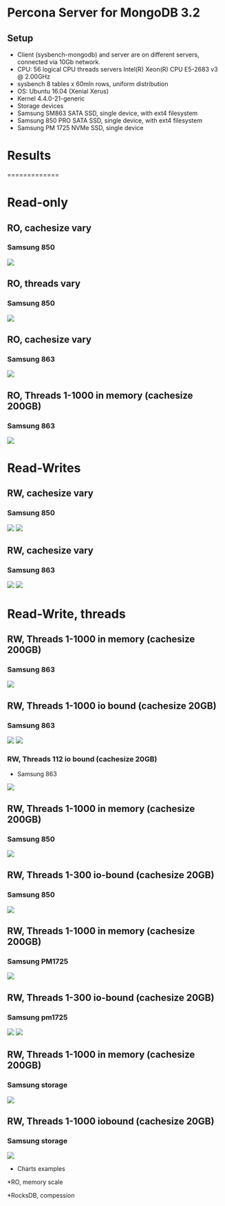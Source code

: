 Percona Server for MongoDB 3.2
==============================

Setup
-----

-   Client (sysbench-mongodb) and server are on different servers, connected via 10Gb network.
-   CPU: 56 logical CPU threads servers Intel(R) Xeon(R) CPU E5-2683 v3 @ 2.00GHz
-   sysbench 8 tables x 60mln rows, uniform distribution
-   OS: Ubuntu 16.04 (Xenial Xerus)
-   Kernel 4.4.0-21-generic
-   Storage devices
-   Samsung SM863 SATA SSD, single device, with ext4 filesystem
-   Samsung 850 PRO SATA SSD, single device, with ext4 filesystem
-   Samsung PM 1725 NVMe SSD, single device

Results
=======

=============

Read-only
=========

RO, cachesize vary
------------------

### Samsung 850

![](summary-OLTP-mongo_files/figure-markdown_github/unnamed-chunk-1-1.png)

RO, threads vary
----------------

### Samsung 850

![](summary-OLTP-mongo_files/figure-markdown_github/unnamed-chunk-2-1.png)

RO, cachesize vary
------------------

### Samsung 863

![](summary-OLTP-mongo_files/figure-markdown_github/unnamed-chunk-3-1.png)

RO, Threads 1-1000 in memory (cachesize 200GB)
----------------------------------------------

### Samsung 863

![](summary-OLTP-mongo_files/figure-markdown_github/unnamed-chunk-4-1.png)

Read-Writes
===========

RW, cachesize vary
------------------

### Samsung 850

![](summary-OLTP-mongo_files/figure-markdown_github/unnamed-chunk-5-1.png) ![](summary-OLTP-mongo_files/figure-markdown_github/unnamed-chunk-5-2.png)

RW, cachesize vary
------------------

### Samsung 863

![](summary-OLTP-mongo_files/figure-markdown_github/unnamed-chunk-6-1.png) ![](summary-OLTP-mongo_files/figure-markdown_github/unnamed-chunk-6-2.png)

Read-Write, threads
===================

RW, Threads 1-1000 in memory (cachesize 200GB)
----------------------------------------------

### Samsung 863

![](summary-OLTP-mongo_files/figure-markdown_github/unnamed-chunk-7-1.png)

RW, Threads 1-1000 io bound (cachesize 20GB)
--------------------------------------------

### Samsung 863

![](summary-OLTP-mongo_files/figure-markdown_github/unnamed-chunk-8-1.png) ![](summary-OLTP-mongo_files/figure-markdown_github/unnamed-chunk-8-2.png)

### RW, Threads 112 io bound (cachesize 20GB)

-   Samsung 863

![](summary-OLTP-mongo_files/figure-markdown_github/unnamed-chunk-9-1.png)

RW, Threads 1-1000 in memory (cachesize 200GB)
----------------------------------------------

### Samsung 850

![](summary-OLTP-mongo_files/figure-markdown_github/unnamed-chunk-10-1.png)

RW, Threads 1-300 io-bound (cachesize 20GB)
-------------------------------------------

### Samsung 850

![](summary-OLTP-mongo_files/figure-markdown_github/unnamed-chunk-11-1.png)

RW, Threads 1-1000 in memory (cachesize 200GB)
----------------------------------------------

### Samsung PM1725

![](summary-OLTP-mongo_files/figure-markdown_github/unnamed-chunk-12-1.png)

RW, Threads 1-300 io-bound (cachesize 20GB)
-------------------------------------------

### Samsung pm1725

![](summary-OLTP-mongo_files/figure-markdown_github/unnamed-chunk-13-1.png) ![](summary-OLTP-mongo_files/figure-markdown_github/unnamed-chunk-13-2.png)

RW, Threads 1-1000 in memory (cachesize 200GB)
----------------------------------------------

### Samsung storage

![](summary-OLTP-mongo_files/figure-markdown_github/unnamed-chunk-14-1.png)

RW, Threads 1-1000 iobound (cachesize 20GB)
-------------------------------------------

### Samsung storage

![](summary-OLTP-mongo_files/figure-markdown_github/unnamed-chunk-15-1.png)

-   Charts examples

\*RO, memory scale

\*RocksDB, compession

